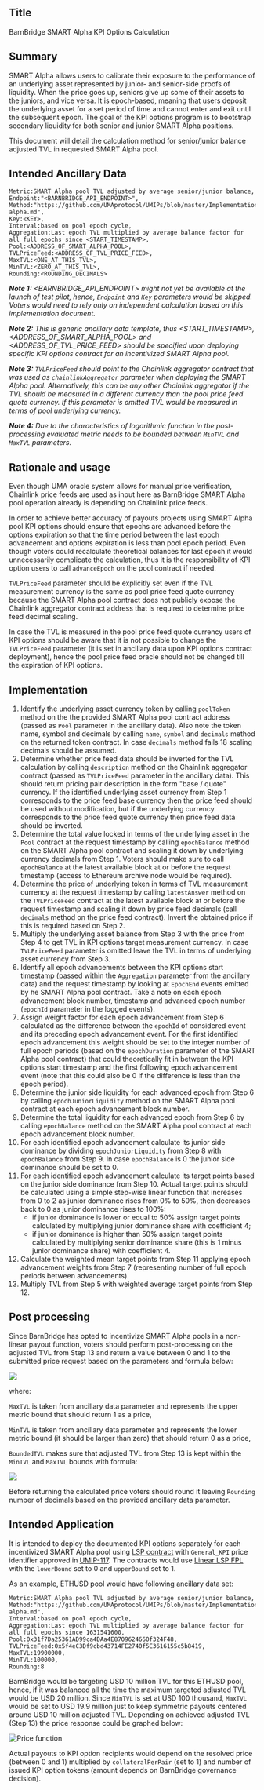 ## Title

BarnBridge SMART Alpha KPI Options Calculation

## Summary

SMART Alpha allows users to calibrate their exposure to the performance of an underlying asset represented by junior- and senior-side proofs of liquidity.  When the price goes up, seniors give up some of their assets to the juniors, and vice versa. It is epoch-based, meaning that users deposit the underlying asset for a set period of time and cannot enter and exit until the subsequent epoch. The goal of the KPI options program is to bootstrap secondary liquidity for both senior and junior SMART Alpha positions.

This document will detail the calculation method for senior/junior balance adjusted TVL in requested SMART Alpha pool.

## Intended Ancillary Data

```
Metric:SMART Alpha pool TVL adjusted by average senior/junior balance,
Endpoint:"<BARNBRIDGE_API_ENDPOINT>",
Method:"https://github.com/UMAprotocol/UMIPs/blob/master/Implementations/smart-alpha.md",
Key:<KEY>,
Interval:based on pool epoch cycle,
Aggregation:Last epoch TVL multiplied by average balance factor for all full epochs since <START_TIMESTAMP>,
Pool:<ADDRESS_OF_SMART_ALPHA_POOL>,
TVLPriceFeed:<ADDRESS_OF_TVL_PRICE_FEED>,
MaxTVL:<ONE_AT_THIS_TVL>,
MinTVL:<ZERO_AT_THIS_TVL>,
Rounding:<ROUNDING_DECIMALS>
```
***Note 1:** <BARNBRIDGE_API_ENDPOINT> might not yet be available at the launch of test pilot, hence, `Endpoint` and `Key` parameters would be skipped. Voters would need to rely only on independent calculation based on this implementation document.*

***Note 2:** This is generic ancillary data template, thus <START_TIMESTAMP>, <ADDRESS_OF_SMART_ALPHA_POOL> and <ADDRESS_OF_TVL_PRICE_FEED> should be specified upon deploying specific KPI options contract for an incentivized SMART Alpha pool.*

***Note 3:** `TVLPriceFeed` should point to the Chainlink aggregator contract that was used as `chainlinkAggregator` parameter when deploying the SMART Alpha pool. Alternatively, this can be any other Chainlink aggregator if the TVL should be measured in a different currency than the pool price feed quote currency. If this parameter is omitted TVL would be measured in terms of pool underlying currency.*

***Note 4:** Due to the characteristics of logarithmic function in the post-processing evaluated metric needs to be bounded between `MinTVL` and `MaxTVL` parameters.*

## Rationale and usage

Even though UMA oracle system allows for manual price verification, Chainlink price feeds are used as input here as BarnBridge SMART Alpha pool operation already is depending on Chainlink price feeds.

In order to achieve better accuracy of payouts projects using SMART Alpha pool KPI options should ensure that epochs are advanced before the options expiration so that the time period between the last epoch advancement and options expiration is less than pool epoch period. Even though voters could recalculate theoretical balances for last epoch it would unnecessarily complicate the calculation, thus it is the responsibility of KPI option users to call `advanceEpoch` on the pool contract if needed.

`TVLPriceFeed` parameter should be explicitly set even if the TVL measurement currency is the same as pool price feed quote currency because the SMART Alpha pool contract does not publicly expose the Chainlink aggregator contract address that is required to determine price feed decimal scaling.

In case the TVL is measured in the pool price feed quote currency users of KPI options should be aware that it is not possible to change the `TVLPriceFeed` parameter (it is set in ancillary data upon KPI options contract deployment), hence the pool price feed oracle should not be changed till the expiration of KPI options.

## Implementation

1. Identify the underlying asset currency token by calling `poolToken` method on the the provided SMART Alpha pool contract address (passed as `Pool` parameter in the ancillary data). Also note the token name, symbol and decimals by calling `name`, `symbol` and `decimals` method on the returned token contract. In case `decimals` method fails 18 scaling decimals should be assumed.
2. Determine whether price feed data should be inverted for the TVL calculation by calling `description` method on the Chainlink aggregator contract (passed as `TVLPriceFeed` parameter in the ancillary data). This should return pricing pair description in the form "base / quote" currency. If the identified underlying asset currency from Step 1 corresponds to the price feed base currency then the price feed should be used without modification, but if the underlying currency corresponds to the price feed quote currency then price feed data should be inverted.
3. Determine the total value locked in terms of the underlying asset in the `Pool` contract at the request timestamp by calling `epochBalance` method on the SMART Alpha pool contract and scaling it down by underlying currency decimals from Step 1. Voters should make sure to call `epochBalance` at the latest available block at or before the request timestamp (access to Ethereum archive node would be required).
4. Determine the price of underlying token in terms of TVL measurement currency at the request timestamp by calling `latestAnswer` method on the `TVLPriceFeed` contract at the latest available block at or before the request timestamp and scaling it down by price feed decimals (call `decimals` method on the price feed contract). Invert the obtained price if this is required based on Step 2.
5. Multiply the underlying asset balance from Step 3 with the price from Step 4 to get TVL in KPI options target measurement currency. In case `TVLPriceFeed` parameter is omitted leave the TVL in terms of underlying asset currency from Step 3.
6. Identify all epoch advancements between the KPI options start timestamp (passed within the `Aggregation` parameter from the ancillary data) and the request timestamp by looking at `EpochEnd` events emitted by he SMART Alpha pool contract. Take a note on each epoch advancement block number, timestamp and advanced epoch number (`epochId` parameter in the logged events).
7. Assign weight factor for each epoch advancement from Step 6 calculated as the difference between the `epochId` of considered event and its preceding epoch advancement event. For the first identified epoch advancement this weight should be set to the integer number of full epoch periods (based on the `epochDuration` parameter of the SMART Alpha pool contract) that could theoretically fit in between the  KPI options start timestamp and the first following epoch advancement event (note that this could also be 0 if the difference is less than the epoch period).
8. Determine the junior side liquidity for each advanced epoch from Step 6 by calling `epochJuniorLiquidity` method on the SMART Alpha pool contract at each epoch advancement block number.
9. Determine the total liquidity for each advanced epoch from Step 6 by calling `epochBalance` method on the SMART Alpha pool contract at each epoch advancement block number.
10. For each identified epoch advancement calculate its junior side dominance by dividing `epochJuniorLiquidity` from Step 8 with `epochBalance` from Step 9. In case `epochBalance` is 0 the junior side dominance should be set to 0.
11. For each identified epoch advancement calculate its target points based on the junior side dominance from Step 10. Actual target points should be calculated using a simple step-wise linear function that increases from 0 to 2 as junior dominance rises from 0% to 50%, then decreases back to 0 as junior dominance rises to 100%:
    * if junior dominance is lower or equal to 50% assign target points calculated by multiplying junior dominance share with coefficient 4;
    * if junior dominance is higher than 50% assign target points calculated by multiplying senior dominance share (this is 1 minus junior dominance share) with coefficient 4.
12. Calculate the weighted mean target points from Step 11 applying epoch advancement weights from Step 7 (representing number of full epoch periods between advancements).
13. Multiply TVL from Step 5 with weighted average target points from Step 12.

## Post processing

Since BarnBridge has opted to incentivize SMART Alpha pools in a non-linear payout function, voters should perform post-processing on the adjusted TVL from Step 13 and return a value between 0 and 1 to the submitted price request based on the parameters and formula below:

<img src="https://render.githubusercontent.com/render/math?math=\text{price} = 0.5 \left(1 - \log_{\frac{\text{MaxTVL}}{\text{MinTVL}}} \left(\frac{\text{MaxTVL}%2B\text{MinTVL}}{\text{BoundedTVL}} - 1 \right) \right)">

where:

`MaxTVL` is taken from ancillary data parameter and represents the upper metric bound that should return 1 as a price,

`MinTVL` is taken from ancillary data parameter and represents the lower metric bound (it should be larger than zero) that should return 0 as a price,

`BoundedTVL` makes sure that adjusted TVL from Step 13 is kept within the `MinTVL` and `MaxTVL` bounds with formula:

<img src="https://render.githubusercontent.com/render/math?math=\text{BoundedTVL} = \min{(\text{MaxTVL}, \max{(\text{TVL}, \text{MinTVL})})}">

Before returning the calculated price voters should round it leaving `Rounding` number of decimals based on the provided ancillary data parameter.

## Intended Application

It is intended to deploy the documented KPI options separately for each incentivized SMART Alpha pool using [LSP contract](https://github.com/UMAprotocol/protocol/blob/master/packages/core/contracts/financial-templates/long-short-pair/LongShortPair.sol) with `General_KPI` price identifier approved in [UMIP-117](https://github.com/UMAprotocol/UMIPs/blob/master/UMIPs/umip-117.md). The contracts would use [Linear LSP FPL](https://github.com/UMAprotocol/protocol/blob/master/packages/core/contracts/financial-templates/common/financial-product-libraries/long-short-pair-libraries/LinearLongShortPairFinancialProductLibrary.sol) with the `lowerBound` set to 0 and `upperBound` set to 1.

As an example, ETHUSD pool would have following ancillary data set:

```
Metric:SMART Alpha pool TVL adjusted by average senior/junior balance,
Method:"https://github.com/UMAprotocol/UMIPs/blob/master/Implementations/smart-alpha.md",
Interval:based on pool epoch cycle,
Aggregation:Last epoch TVL multiplied by average balance factor for all full epochs since 1631541600,
Pool:0x31f7Da25361AD99ca4DAa4E8709624660f324F48,
TVLPriceFeed:0x5f4eC3Df9cbd43714FE2740f5E3616155c5b8419,
MaxTVL:19900000,
MinTVL:100000,
Rounding:8
```

BarnBridge would be targeting USD 10 million TVL for this ETHUSD pool, hence, if it was balanced all the time the maximum targeted adjusted TVL would be USD 20 million. Since `MinTVL` is set at USD 100 thousand, `MaxTVL` would be set to USD 19.9 million just to keep symmetric payouts centered around USD 10 million adjusted TVL. Depending on achieved adjusted TVL (Step 13) the price response could be graphed below:

![Price function](https://user-images.githubusercontent.com/77973553/132918369-04b24333-1e2b-4c57-a082-5a3eef4b832e.png)

Actual payouts to KPI option recipients would depend on the resolved price (between 0 and 1) multiplied by `collateralPerPair` (set to 1) and number of issued KPI option tokens (amount depends on BarnBridge governance decision).
